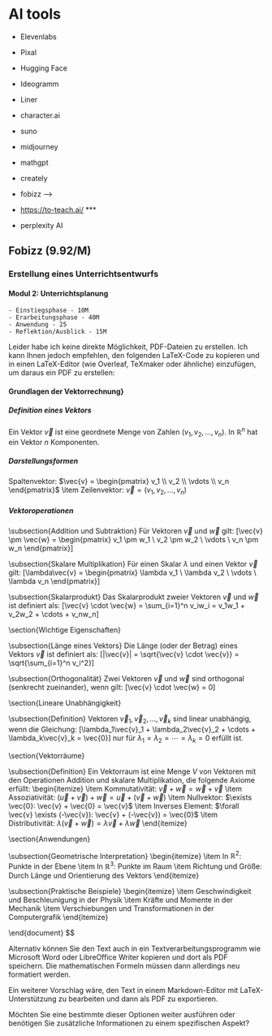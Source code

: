 # AI tools

- Elevenlabs
- Pixal
- Hugging Face
- Ideogramm
- Liner
- character.ai
- suno
- midjourney
- mathgpt

- creately
- fobizz -->
- https://to-teach.ai/ \*\*\*
- perplexity AI
## Fobizz (9.92/M)

### Erstellung eines Unterrichtsentwurfs

#### Modul 2: Unterrichtsplanung

    - Einstiegsphase - 10M
    - Erarbeitungsphase - 40M
    - Anwendung - 25
    - Reflektion/Ausblick - 15M



Leider habe ich keine direkte Möglichkeit, PDF-Dateien zu erstellen. Ich kann Ihnen jedoch empfehlen, den folgenden LaTeX-Code zu kopieren und in einen LaTeX-Editor (wie Overleaf, TeXmaker oder ähnliche) einzufügen, um daraus ein PDF zu erstellen:

#### Grundlagen der Vektorrechnung}

##### Definition eines Vektors


Ein Vektor $\vec{v}$ ist eine geordnete Menge von Zahlen $(v_1, v_2, \ldots, v_n)$. In $\mathbb{R}^n$ hat ein Vektor $n$ Komponenten.

##### Darstellungsformen

Spaltenvektor: $\vec{v} = \begin{pmatrix} v_1 \\ v_2 \\ \vdots \\ v_n \end{pmatrix}$
    \item Zeilenvektor: $\vec{v} = (v_1, v_2, \ldots, v_n)$

##### Vektoroperationen

\subsection{Addition und Subtraktion}
Für Vektoren $\vec{v}$ und $\vec{w}$ gilt:
\[\vec{v} \pm \vec{w} = \begin{pmatrix} v_1 \pm w_1 \\ v_2 \pm w_2 \\ \vdots \\ v_n \pm w_n \end{pmatrix}\]

\subsection{Skalare Multiplikation}
Für einen Skalar $\lambda$ und einen Vektor $\vec{v}$ gilt:
\[\lambda\vec{v} = \begin{pmatrix} \lambda v_1 \\ \lambda v_2 \\ \vdots \\ \lambda v_n \end{pmatrix}\]

\subsection{Skalarprodukt}
Das Skalarprodukt zweier Vektoren $\vec{v}$ und $\vec{w}$ ist definiert als:
\[\vec{v} \cdot \vec{w} = \sum_{i=1}^n v_iw_i = v_1w_1 + v_2w_2 + \cdots + v_nw_n\]

\section{Wichtige Eigenschaften}

\subsection{Länge eines Vektors}
Die Länge (oder der Betrag) eines Vektors $\vec{v}$ ist definiert als:
\[|\vec{v}| = \sqrt{\vec{v} \cdot \vec{v}} = \sqrt{\sum_{i=1}^n v_i^2}\]

\subsection{Orthogonalität}
Zwei Vektoren $\vec{v}$ und $\vec{w}$ sind orthogonal (senkrecht zueinander), wenn gilt:
\[\vec{v} \cdot \vec{w} = 0\]

\section{Lineare Unabhängigkeit}

\subsection{Definition}
Vektoren $\vec{v}_1, \vec{v}_2, \ldots, \vec{v}_k$ sind linear unabhängig, wenn die Gleichung:
\[\lambda_1\vec{v}_1 + \lambda_2\vec{v}_2 + \cdots + \lambda_k\vec{v}_k = \vec{0}\]
nur für $\lambda_1 = \lambda_2 = \cdots = \lambda_k = 0$ erfüllt ist.

\section{Vektorräume}

\subsection{Definition}
Ein Vektorraum ist eine Menge $V$ von Vektoren mit den Operationen Addition und skalare Multiplikation, die folgende Axiome erfüllt:
\begin{itemize}
    \item Kommutativität: $\vec{v} + \vec{w} = \vec{w} + \vec{v}$
    \item Assoziativität: $(\vec{u} + \vec{v}) + \vec{w} = \vec{u} + (\vec{v} + \vec{w})$
    \item Nullvektor: $\exists \vec{0}: \vec{v} + \vec{0} = \vec{v}$
    \item Inverses Element: $\forall \vec{v} \exists (-\vec{v}): \vec{v} + (-\vec{v}) = \vec{0}$
    \item Distributivität: $\lambda(\vec{v} + \vec{w}) = \lambda\vec{v} + \lambda\vec{w}$
\end{itemize}

\section{Anwendungen}

\subsection{Geometrische Interpretation}
\begin{itemize}
    \item In $\mathbb{R}^2$: Punkte in der Ebene
    \item In $\mathbb{R}^3$: Punkte im Raum
    \item Richtung und Größe: Durch Länge und Orientierung des Vektors
\end{itemize}

\subsection{Praktische Beispiele}
\begin{itemize}
    \item Geschwindigkeit und Beschleunigung in der Physik
    \item Kräfte und Momente in der Mechanik
    \item Verschiebungen und Transformationen in der Computergrafik
\end{itemize}

\end{document}
$$

Alternativ können Sie den Text auch in ein Textverarbeitungsprogramm wie Microsoft Word oder LibreOffice Writer kopieren und dort als PDF speichern. Die mathematischen Formeln müssen dann allerdings neu formatiert werden.

Ein weiterer Vorschlag wäre, den Text in einem Markdown-Editor mit LaTeX-Unterstützung zu bearbeiten und dann als PDF zu exportieren.

Möchten Sie eine bestimmte dieser Optionen weiter ausführen oder benötigen Sie zusätzliche Informationen zu einem spezifischen Aspekt?
